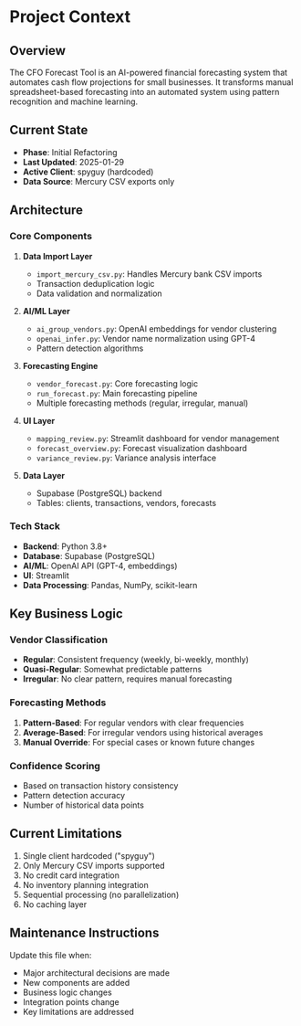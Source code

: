 # Project Context

## Overview
The CFO Forecast Tool is an AI-powered financial forecasting system that automates cash flow projections for small businesses. It transforms manual spreadsheet-based forecasting into an automated system using pattern recognition and machine learning.

## Current State
- **Phase**: Initial Refactoring
- **Last Updated**: 2025-01-29
- **Active Client**: spyguy (hardcoded)
- **Data Source**: Mercury CSV exports only

## Architecture

### Core Components
1. **Data Import Layer**
   - `import_mercury_csv.py`: Handles Mercury bank CSV imports
   - Transaction deduplication logic
   - Data validation and normalization

2. **AI/ML Layer**
   - `ai_group_vendors.py`: OpenAI embeddings for vendor clustering
   - `openai_infer.py`: Vendor name normalization using GPT-4
   - Pattern detection algorithms

3. **Forecasting Engine**
   - `vendor_forecast.py`: Core forecasting logic
   - `run_forecast.py`: Main forecasting pipeline
   - Multiple forecasting methods (regular, irregular, manual)

4. **UI Layer**
   - `mapping_review.py`: Streamlit dashboard for vendor management
   - `forecast_overview.py`: Forecast visualization dashboard
   - `variance_review.py`: Variance analysis interface

5. **Data Layer**
   - Supabase (PostgreSQL) backend
   - Tables: clients, transactions, vendors, forecasts

### Tech Stack
- **Backend**: Python 3.8+
- **Database**: Supabase (PostgreSQL)
- **AI/ML**: OpenAI API (GPT-4, embeddings)
- **UI**: Streamlit
- **Data Processing**: Pandas, NumPy, scikit-learn

## Key Business Logic

### Vendor Classification
- **Regular**: Consistent frequency (weekly, bi-weekly, monthly)
- **Quasi-Regular**: Somewhat predictable patterns
- **Irregular**: No clear pattern, requires manual forecasting

### Forecasting Methods
1. **Pattern-Based**: For regular vendors with clear frequencies
2. **Average-Based**: For irregular vendors using historical averages
3. **Manual Override**: For special cases or known future changes

### Confidence Scoring
- Based on transaction history consistency
- Pattern detection accuracy
- Number of historical data points

## Current Limitations
1. Single client hardcoded ("spyguy")
2. Only Mercury CSV imports supported
3. No credit card integration
4. No inventory planning integration
5. Sequential processing (no parallelization)
6. No caching layer

## Maintenance Instructions
Update this file when:
- Major architectural decisions are made
- New components are added
- Business logic changes
- Integration points change
- Key limitations are addressed